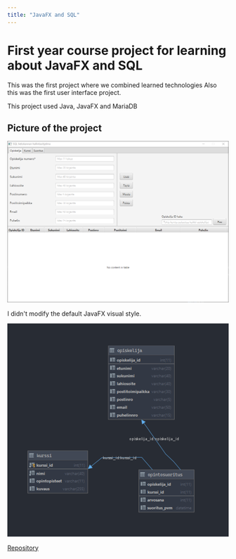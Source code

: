 ```yaml
---
title: "JavaFX and SQL"
---
```

# First year course project for learning about JavaFX and SQL
This was the first project where we combined learned technologies
Also this was the first user interface project.

This project used Java, JavaFX and MariaDB

## Picture of the project
![javafx-interface](../images/javafx.PNG)

I didn't modify the default JavaFX visual style.

![relations](../images/relaatiot.png)

[Repository](https://gitlab.com/juha_airaksinen/userinterfacesql)
